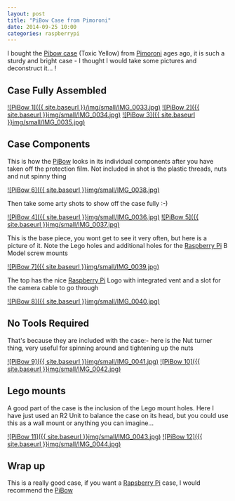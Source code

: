 ```yaml
---
layout: post
title: "PiBow Case from Pimoroni"
date: 2014-09-25 10:00
categories: raspberrypi
---
```


I bought the [Pibow case][Pibow] (Toxic Yellow) from [Pimoroni](http://shop.pimoroni.com/) ages ago, it is such a sturdy and bright case - I thought I would take some pictures and deconstruct it... !

## Case Fully Assembled
<a href="{{ site.baseurl }}/img/IMG_0033.jpg">![PiBow 1]({{ site.baseurl }}/img/small/IMG_0033.jpg)</a>
<a href="{{ site.baseurl }}img/IMG_0034.jpg">![PiBow 2]({{ site.baseurl }}img/small/IMG_0034.jpg)</a>
<a href="{{ site.baseurl }}img/IMG_0035.jpg">![PiBow 3]({{ site.baseurl }}img/small/IMG_0035.jpg)</a>


## Case Components

This is how the [PiBow][PiBow] looks in its individual components after you have taken off the protection film. Not included in shot is the plastic threads, nuts and nut spinny thing

<a href="{{ site.baseurl }}img/IMG_0038.jpg">![PiBow 6]({{ site.baseurl }}img/small/IMG_0038.jpg)</a>

Then take some arty shots to show off the case fully :-)

<a href="{{ site.baseurl }}img/IMG_0036.jpg">![PiBow 4]({{ site.baseurl }}img/small/IMG_0036.jpg)</a> 
<a href="{{ site.baseurl }}img/IMG_0037.jpg">![PiBow 5]({{ site.baseurl }}img/small/IMG_0037.jpg)</a>


This is the base piece, you wont get to see it very often, but here is a picture of it. Note the Lego holes and additional holes for the [Raspberry Pi][rpi] B Model screw mounts

<a href="{{ site.baseurl }}img/IMG_0039.jpg">![PiBow 7]({{ site.baseurl }}img/small/IMG_0039.jpg)</a>

The top has the nice [Raspberry Pi][rpi] Logo with integrated vent and a slot for the camera cable to go through

<a href="{{ site.baseurl }}img/IMG_0040.jpg">![PiBow 8]({{ site.baseurl }}img/small/IMG_0040.jpg)</a>

## No Tools Required

That's because they are included with the case:- here is the Nut turner thing, very useful for spinning around and tightening up the nuts

<a href="{{ site.baseurl }}img/IMG_0041.jpg">![PiBow 9]({{ site.baseurl }}img/small/IMG_0041.jpg)</a>
<a href="{{ site.baseurl }}img/IMG_0042.jpg">![PiBow 10]({{ site.baseurl }}img/small/IMG_0042.jpg)</a>

## Lego mounts

A good part of the case is the inclusion of the Lego mount holes. Here I have just used an R2 Unit to balance the case on its head, but you could use this as a wall mount or anything you can imagine...

<a href="{{ site.baseurl }}img/IMG_0043.jpg">![PiBow 11]({{ site.baseurl }}img/small/IMG_0043.jpg)</a>
<a href="{{ site.baseurl }}img/IMG_0044.jpg">![PiBow 12]({{ site.baseurl }}img/small/IMG_0044.jpg)</a>

## Wrap up

This is a really good case, if you want a [Rapsberry Pi][rpi] case, I would recommend the [PiBow][pibow]















[Pibow]: http://shop.pimoroni.com/products/pibow-raspberry-pi-case
[rpi]: http://www.raspberrypi.org/
